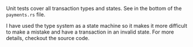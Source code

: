 Unit tests cover all transaction types and states.
See in the bottom of the `payments.rs` file.

I have used the type system as a state machine so it makes it more
difficult to make a mistake and have a transaction in an invalid state.
For more details, checkout the source code.